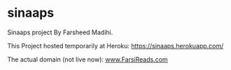 sinaaps
=======

Sinaaps project By Farsheed Madihi.

This Project hosted temporarily at Heroku: 
https://sinaaps.herokuapp.com/

The actual domain (not live now):
www.FarsiReads.com
